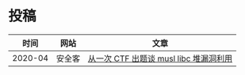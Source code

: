 # 投稿

| 时间 | 网站 | 文章 |
| :----: | :----: | :----: |
| 2020-04 | 安全客 | [从一次 CTF 出题谈 musl libc 堆漏洞利用](https://www.anquanke.com/post/id/202253) |
